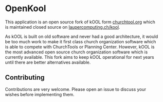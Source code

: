 # OpenKool

This application is an open source fork of kOOL form [churchtool.org](http://www.churchtool.org) which is maintained closed source on [laupercomputing.ch/kool](https://www.laupercomputing.ch/kool).

As kOOL is built on old software and never had a good architecture, it would be too much work to make it first class church organization software which is able to compete with ChurchTools or Planning Center. However, kOOL is the most advanced open source church organization software which is currently available. This fork aims to keep kOOL operational for next years until there are better alternatives available.

## Contributing
Contributions are very welcome. Please open an issue to discuss your wishes before implementing them.
